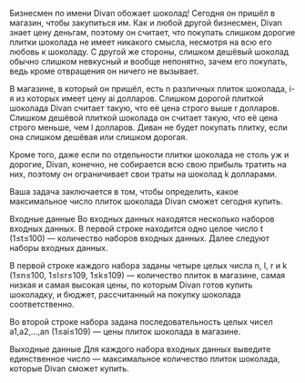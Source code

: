 ﻿Бизнесмен по имени Divan обожает шоколад! Сегодня он пришёл в магазин, чтобы закупиться им. Как и любой другой бизнесмен, Divan знает цену деньгам, поэтому он считает, что покупать слишком дорогие плитки шоколада не имеет никакого смысла, несмотря на всю его любовь к шоколаду. С другой же стороны, слишком дешёвый шоколад обычно слишком невкусный и вообще непонятно, зачем его покупать, ведь кроме отвращения он ничего не вызывает.

В магазине, в который он пришёл, есть n различных плиток шоколада, i-я из которых имеет цену ai долларов. Слишком дорогой плиткой шоколада Divan считает такую, что её цена строго выше r долларов. Слишком дешёвой плиткой шоколада он считает такую, что её цена строго меньше, чем l долларов. Диван не будет покупать плитку, если она слишком дешёвая или слишком дорогая.

Кроме того, даже если по отдельности плитки шоколада не столь уж и дорогие, Divan, конечно, не собирается всю свою прибыль тратить на них, поэтому он ограничивает свои траты на шоколад k долларами.

Ваша задача заключается в том, чтобы определить, какое максимальное число плиток шоколада Divan сможет сегодня купить.

Входные данные
Во входных данных находятся несколько наборов входных данных. В первой строке находится одно целое число t (1≤t≤100) — количество наборов входных данных. Далее следуют наборы входных данных.

В первой строке каждого набора заданы четыре целых числа n, l, r и k (1≤n≤100, 1≤l≤r≤109, 1≤k≤109) — количество плиток в магазине, самая низкая и самая высокая цены, по которым Divan готов купить шоколадку, и бюджет, рассчитанный на покупку шоколада соответственно.

Во второй строке набора задана последовательность целых чисел a1,a2,…,an (1≤ai≤109) — цены плиток шоколада в магазине.

Выходные данные
Для каждого набора входных данных выведите единственное число — максимальное количество плиток шоколада, которые Divan сможет купить.